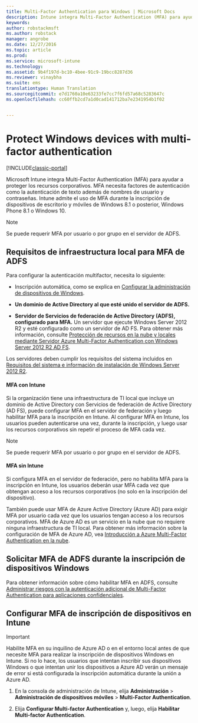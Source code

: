 ```yaml
---
title: Multi-Factor Authentication para Windows | Microsoft Docs
description: Intune integra Multi-Factor Authentication (MFA) para ayudar a proteger los recursos corporativos.
keywords: 
author: robstackmsft
ms.author: robstack
manager: angrobe
ms.date: 12/27/2016
ms.topic: article
ms.prod: 
ms.service: microsoft-intune
ms.technology: 
ms.assetid: 9b4f197d-bc10-4bee-91c9-19bcc8287d36
ms.reviewer: vinaybha
ms.suite: ems
translationtype: Human Translation
ms.sourcegitcommit: e7d1760a10e63233fe7cc7f6fd57a68c5283647c
ms.openlocfilehash: cc60ffb2cd7a1d0cad141712ba7e2341954b1f02


---
```


# <a name="protect-windows-devices-with-multi-factor-authentication"></a>Protect Windows devices with multi-factor authentication

[!INCLUDE[classic-portal](../includes/classic-portal.md)]

Microsoft Intune integra Multi-Factor Authentication (MFA) para ayudar a proteger los recursos corporativos. MFA necesita factores de autenticación como la autenticación de texto además de nombres de usuario y contraseñas. Intune admite el uso de MFA durante la inscripción de dispositivos de escritorio y móviles de Windows 8.1 o posterior, Windows Phone 8.1 o Windows 10.

>[!NOTE]
>
>Se puede requerir MFA por usuario o por grupo en el servidor de ADFS.  


## <a name="on-premises-infrastructure-requirements-for-adfs-mfa"></a>Requisitos de infraestructura local para MFA de ADFS
Para configurar la autenticación multifactor, necesita lo siguiente:

-   Inscripción automática, como se explica en [Configurar la administración de dispositivos de Windows](set-up-windows-device-management-with-microsoft-intune.md).
-   **Un dominio de Active Directory al que esté unido el servidor de ADFS.**

-   **Servidor de Servicios de federación de Active Directory (ADFS), configurado para MFA.** Un servidor que ejecute Windows Server 2012 R2 y esté configurado como un servidor de AD FS. Para obtener más información, consulte [Protección de recursos en la nube y locales mediante Servidor Azure Multi-Factor Authentication con Windows Server 2012 R2 AD FS](https://azure.microsoft.com/en-us/documentation/articles/multi-factor-authentication-get-started-adfs-w2k12/).

Los servidores deben cumplir los requisitos del sistema incluidos en [Requisitos del sistema e información de instalación de Windows Server 2012 R2](http://technet.microsoft.com/library/dn303418.aspx).

 


#### <a name="mfa-with-intune"></a>MFA con Intune
Si la organización tiene una infraestructura de TI local que incluye un dominio de Active Directory con Servicios de federación de Active Directory (AD FS), puede configurar MFA en el servidor de federación y luego habilitar MFA para la inscripción en Intune. Al configurar MFA en Intune, los usuarios pueden autenticarse una vez, durante la inscripción, y luego usar los recursos corporativos sin repetir el proceso de MFA cada vez.

>[!NOTE]
>
>Se puede requerir MFA por usuario o por grupo en el servidor de ADFS.  

#### <a name="mfa-without-intune"></a>MFA sin Intune
Si configura MFA en el servidor de federación, pero no habilita MFA para la inscripción en Intune, los usuarios deberán usar MFA cada vez que obtengan acceso a los recursos corporativos (no solo en la inscripción del dispositivo).

También puede usar MFA de Azure Active Directory (Azure AD) para exigir MFA por usuario cada vez que los usuarios tengan acceso a los recursos corporativos. MFA de Azure AD es un servicio en la nube que no requiere ninguna infraestructura de TI local. Para obtener más información sobre la configuración de MFA de Azure AD, vea [Introducción a Azure Multi-Factor Authentication en la nube](https://azure.microsoft.com/en-us/documentation/articles/multi-factor-authentication-get-started-cloud/).

## <a name="requiring-adfs-mfa-during-enrollment-of-windows-devices"></a>Solicitar MFA de ADFS durante la inscripción de dispositivos Windows
Para obtener información sobre cómo habilitar MFA en ADFS, consulte [Administrar riesgos con la autenticación adicional de Multi-Factor Authentication para aplicaciones confidenciales](http://technet.microsoft.com/library/dn280949.aspx).

## <a name="set-up-device-enrollment-mfa-in-intune"></a>Configurar MFA de inscripción de dispositivos en Intune
>[!Important]  
>Habilite MFA en su inquilino de Azure AD o en el entorno local antes de que necesite MFA para realizar la inscripción de dispositivos Windows en Intune. Si no lo hace, los usuarios que intentan inscribir sus dispositivos Windows o que intentan unir los dispositivos a Azure AD verán un mensaje de error si está configurada la inscripción automática durante la unión a Azure AD.

1.  En la consola de administración de Intune, elija **Administración** &gt; **Administración de dispositivos móviles** &gt; **Multi-Factor Authentication**.

2.  Elija **Configurar Multi-factor Authentication** y, luego, elija **Habilitar Multi-factor Authentication**.



<!--HONumber=Dec16_HO5-->


